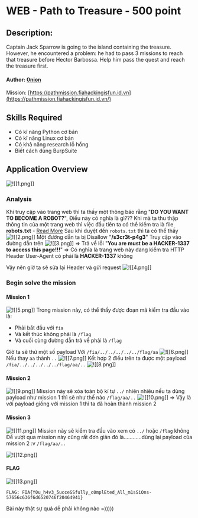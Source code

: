 # WEB - Path to Treasure - 500 point
## Description:

Captain Jack Sparrow is going to the island containing the treasure. However, he encountered a problem: he had to pass 3 missions to reach that treasure before Hector Barbossa. Help him pass the quest and reach the treasure first.

#### Author: [0nion](https://github.com/onion2203)

Mission:  [https://pathmission.fiahackingisfun.id.vn](https://pathmission.fiahackingisfun.id.vn/)

## Skills Required

 - Có kĩ năng Python cơ bản
 - Có kĩ năng Linux cơ bản
 - Có khả năng research lỗ hổng
 - Biết cách dùng BurpSuite

## Application Overview

![!\[\[1.png\]\]](assets/1.png)

### Analysis

Khi truy cập vào trang web thì ta thấy một thông báo rằng "**DO YOU WANT TO BECOME A ROBOT?**", Điều này có nghĩa là gì???
Khi mà ta thu thập thông tin của một trang web thì việc đầu tiên ta có thể kiểm tra là file **robots.txt** - [Read More](https://developers.google.com/search/docs/crawling-indexing/robots/intro)
Sau khi duyệt đến `robots.txt` thì ta có thể thấy
![!\[\[2.png\]\]](assets/2.png)
Một đường dẫn ta bị Disallow "**/s3cr3t-p4g3**" 
Truy cập vào đường dẫn trên
![!\[\[3.png\]\]](assets/3.png)
=> Trả về lỗi "**You are must be a HACKER-1337 to access this page!!!**" => Có nghĩa là trang web này đang kiểm tra HTTP Header User-Agent có phải là **HACKER-1337** không

Vậy nên giờ ta sẽ sửa lại Header và gửi request
![!\[\[4.png\]\]](assets/4.png)

### Begin solve the mission
#### Mission 1

![!\[\[5.png\]\]](assets/5.png)
Trong mission này, có thể thấy được đoạn mã kiểm tra đầu vào là:
* Phải bắt đầu với `fia`
* Và kết thúc không phải là `/flag`
* Và cuối cùng đường dẫn trả về phải là `/flag`

Giờ ta sẽ thử một số payload
Với `/fia/../../../../../flag/aa` 
![!\[\[6.png\]\]](assets/6.png)
Nếu thay `aa` thành `..` 
![!\[\[7.png\]\]](assets/7.png)
Kết hợp 2 điều trên ta được một payload
`/fia/../../../../../flag/aa/..`
![!\[\[8.png\]\]](assets/8.png)

#### Mission 2

![!\[\[9.png\]\]](assets/9.png)
Mission này sẽ xóa toàn bộ kí tự `../` nhiên nhiêu nếu ta dùng payload như mission 1 thì sẽ như thế nào
`/flag/aa/..`
![!\[\[10.png\]\]](assets/10.png)
=> Vậy là với payload giống với mission 1 thì ta đã hoàn thành mission 2

#### Mission 3

![!\[\[11.png\]\]](assets/11.png)
Mission này sẽ kiểm tra đầu vào xem có `../` hoặc `/flag` không
Để vượt qua mission này cũng rất đơn giản đó là............dùng lại payload của mission 2 :v
`/flag/aa/..`

![!\[\[12.png\]\]](assets/12.png)

#### FLAG
![!\[\[13.png\]\]](assets/13.png)
```
FLAG: FIA{Y0u_h4v3_5ucceSSfully_c0mplEted_All_m1sSiOns-57656c636f6d6520746f20464941}
```

Bài này thật sự quá dễ phải không nào =)))))
